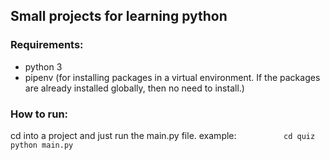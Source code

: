## Small projects for learning python

### Requirements:

- python 3
- pipenv (for installing packages in a virtual environment. If the packages are already installed globally, then no need to install.)

### How to run:

cd into a project and just run the main.py file.
example:
`           cd quiz
            python main.py
      `
